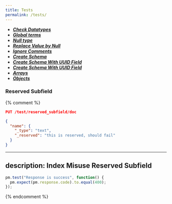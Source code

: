 ```yaml
---
title: Tests
permalink: /tests/
---
```


* [**_Check Datatypes_**](check-data-types)
* [**_Global terms_**](global.terms)
* [**_Null type_**](null-type)
* [**_Replace Value by Null_**](replace-null)
* [**_Ignore Comments_**](ignore-comments)
* [**_Create Schema_**](create-schema)
* [**_Create Schema With UUID Field_**](uuid-field)
* [**_Create Schema With UUID Field_**](create.schema.uuid)
* [**_Arrays_**](dataStructures/arrays)
* [**_Objects_**](dataStructures/objects)


### Reserved Subfield

{% comment %}
```json
PUT /test/reserved_subfield/doc

{
  "name": {
    "_type": "text",
    "_reserved": "this is reserved, should fail"
  }
}
```
---
description: Index Misuse Reserved Subfield
---

```js
pm.test("Response is success", function() {
  pm.expect(pm.response.code).to.equal(400);
});
```
{% endcomment %}
